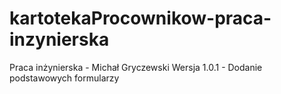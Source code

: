 # kartotekaProcownikow-praca-inzynierska
Praca inżynierska - Michał Gryczewski
Wersja 1.0.1 - Dodanie podstawowych formularzy
